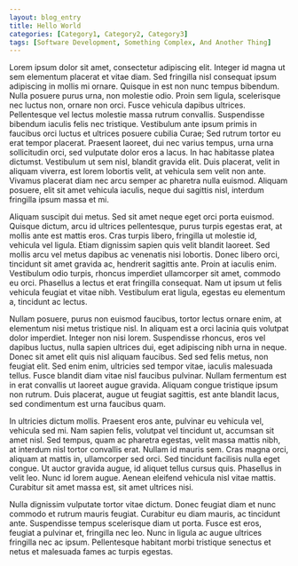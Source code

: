 ```yaml
---
layout: blog_entry
title: Hello World
categories: [Category1, Category2, Category3]
tags: [Software Development, Something Complex, And Another Thing]
---
```

Lorem ipsum dolor sit amet, consectetur adipiscing elit. Integer id magna ut sem elementum placerat et vitae diam. Sed fringilla nisl consequat ipsum adipiscing in mollis mi ornare. Quisque in est non nunc tempus bibendum. Nulla posuere purus urna, non molestie odio. Proin sem ligula, scelerisque nec luctus non, ornare non orci. Fusce vehicula dapibus ultrices. Pellentesque vel lectus molestie massa rutrum convallis. Suspendisse bibendum iaculis felis nec tristique. Vestibulum ante ipsum primis in faucibus orci luctus et ultrices posuere cubilia Curae; Sed rutrum tortor eu erat tempor placerat. Praesent laoreet, dui nec varius tempus, urna urna sollicitudin orci, sed vulputate dolor eros a lacus. In hac habitasse platea dictumst. Vestibulum ut sem nisl, blandit gravida elit. Duis placerat, velit in aliquam viverra, est lorem lobortis velit, at vehicula sem velit non ante. Vivamus placerat diam nec arcu semper ac pharetra nulla euismod. Aliquam posuere, elit sit amet vehicula iaculis, neque dui sagittis nisl, interdum fringilla ipsum massa et mi.

Aliquam suscipit dui metus. Sed sit amet neque eget orci porta euismod. Quisque dictum, arcu id ultrices pellentesque, purus turpis egestas erat, at mollis ante est mattis eros. Cras turpis libero, fringilla ut molestie id, vehicula vel ligula. Etiam dignissim sapien quis velit blandit laoreet. Sed mollis arcu vel metus dapibus ac venenatis nisi lobortis. Donec libero orci, tincidunt sit amet gravida ac, hendrerit sagittis ante. Proin at iaculis enim. Vestibulum odio turpis, rhoncus imperdiet ullamcorper sit amet, commodo eu orci. Phasellus a lectus et erat fringilla consequat. Nam ut ipsum ut felis vehicula feugiat et vitae nibh. Vestibulum erat ligula, egestas eu elementum a, tincidunt ac lectus.

Nullam posuere, purus non euismod faucibus, tortor lectus ornare enim, at elementum nisi metus tristique nisl. In aliquam est a orci lacinia quis volutpat dolor imperdiet. Integer non nisi lorem. Suspendisse rhoncus, eros vel dapibus luctus, nulla sapien ultrices dui, eget adipiscing nibh urna in neque. Donec sit amet elit quis nisl aliquam faucibus. Sed sed felis metus, non feugiat elit. Sed enim enim, ultricies sed tempor vitae, iaculis malesuada tellus. Fusce blandit diam vitae nisl faucibus pulvinar. Nullam fermentum est in erat convallis ut laoreet augue gravida. Aliquam congue tristique ipsum non rutrum. Duis placerat, augue ut feugiat sagittis, est ante blandit lacus, sed condimentum est urna faucibus quam.

In ultricies dictum mollis. Praesent eros ante, pulvinar eu vehicula vel, vehicula sed mi. Nam sapien felis, volutpat vel tincidunt ut, accumsan sit amet nisl. Sed tempus, quam ac pharetra egestas, velit massa mattis nibh, at interdum nisl tortor convallis erat. Nullam id mauris sem. Cras magna orci, aliquam at mattis in, ullamcorper sed orci. Sed tincidunt facilisis nulla eget congue. Ut auctor gravida augue, id aliquet tellus cursus quis. Phasellus in velit leo. Nunc id lorem augue. Aenean eleifend vehicula nisl vitae mattis. Curabitur sit amet massa est, sit amet ultrices nisi.

Nulla dignissim vulputate tortor vitae dictum. Donec feugiat diam et nunc commodo et rutrum mauris feugiat. Curabitur eu diam mauris, ac tincidunt ante. Suspendisse tempus scelerisque diam ut porta. Fusce est eros, feugiat a pulvinar et, fringilla nec leo. Nunc in ligula ac augue ultrices fringilla nec ac ipsum. Pellentesque habitant morbi tristique senectus et netus et malesuada fames ac turpis egestas.
